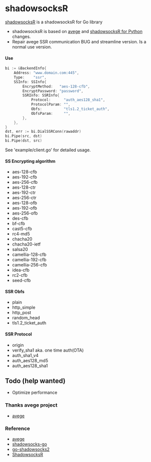 # shadowsocksR

[shadowsocksR](https://github.com/black-desk/gossr) is a shadowsocksR for Go library

* shadowsocksR is based on [avege](https://github.com/avege/avege) and [shadowsocksR for Python](https://github.com/shadowsocksr-backup/shadowsocksr) changes. 
* Repair avege SSR communication BUG and streamline version. Is a normal use version.

#### Use

```go
bi := &BackendInfo{
	Address: "www.domain.com:445",
	Type:    "ssr",
	SSInfo: SSInfo{
		EncryptMethod:   "aes-128-cfb",
		EncryptPassword: "password",
		SSRInfo: SSRInfo{
			Protocol:      "auth_aes128_sha1",
			ProtocolParam: "",
			Obfs:          "tls1.2_ticket_auth",
			ObfsParam:     "",
		},
	},
}
dst, err := bi.DialSSRConn(rawaddr)
bi.Pipe(src, dst)
bi.Pipe(dst, src)
```

See 'example/client.go' for detailed usage.

#### SS Encrypting algorithm

* aes-128-cfb
* aes-192-cfb
* aes-256-cfb
* aes-128-ctr
* aes-192-ctr
* aes-256-ctr
* aes-128-ofb
* aes-192-ofb
* aes-256-ofb
* des-cfb
* bf-cfb
* cast5-cfb
* rc4-md5
* chacha20
* chacha20-ietf
* salsa20
* camellia-128-cfb
* camellia-192-cfb
* camellia-256-cfb
* idea-cfb
* rc2-cfb
* seed-cfb

#### SSR Obfs

* plain
* http_simple
* http_post
* random_head
* tls1.2_ticket_auth

#### SSR Protocol

* origin
* verify_sha1 aka. one time auth(OTA)
* auth_sha1_v4
* auth_aes128_md5
* auth_aes128_sha1

## Todo (help wanted)

* Optimize performance

### Thanks avege project
* [avege](https://github.com/avege/avege)

### Reference
* [avege](https://github.com/avege/avege)
* [shadowsocks-go](https://github.com/shadowsocks/shadowsocks-go)
* [go-shadowsocks2](https://github.com/shadowsocks/go-shadowsocks2)
* [ShadowsocksR](https://github.com/shadowsocksr-backup/shadowsocksr)